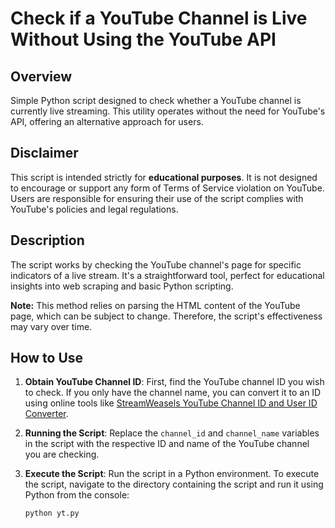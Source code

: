 # Check if a YouTube Channel is Live Without Using the YouTube API

## Overview
Simple Python script designed to check whether a YouTube channel is currently live streaming. This utility operates without the need for YouTube's API, offering an alternative approach for users.

## Disclaimer
This script is intended strictly for **educational purposes**. It is not designed to encourage or support any form of Terms of Service violation on YouTube. Users are responsible for ensuring their use of the script complies with YouTube's policies and legal regulations.

## Description
The script works by checking the YouTube channel's page for specific indicators of a live stream. It's a straightforward tool, perfect for educational insights into web scraping and basic Python scripting. 

**Note:** This method relies on parsing the HTML content of the YouTube page, which can be subject to change. Therefore, the script's effectiveness may vary over time.

## How to Use
1. **Obtain YouTube Channel ID**: First, find the YouTube channel ID you wish to check. If you only have the channel name, you can convert it to an ID using online tools like [StreamWeasels YouTube Channel ID and User ID Converter](https://www.streamweasels.com/tools/youtube-channel-id-and-user-id-convertor/).

2. **Running the Script**: Replace the `channel_id` and `channel_name` variables in the script with the respective ID and name of the YouTube channel you are checking.

3. **Execute the Script**: Run the script in a Python environment. To execute the script, navigate to the directory containing the script and run it using Python from the console:
   ```bash
   python yt.py
